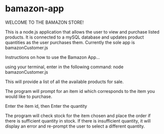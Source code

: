 # bamazon-app


WELCOME TO THE BAMAZON STORE!

This is a node.js application that allows the user to view and purchase listed
products.  It is connected to a mySQL database and updates product quantities
as the user purchases them. Currently the sole app is bamazonCustomer.js


Instructions on how to use the Bamazon App...

using your terminal, enter in the following command:
	node bamazonCustomer.js

This will provide a list of all the available products for sale. 

The program will prompt for an item id which corresponds 
to the item you would like to purchase.

Enter the item id, then Enter the quantity

The program will check stock for the item chosen and place the order if
there is sufficient quantity in stock.
If there is insufficient quantity, it will display an error and re-prompt
the user to select a different quantity. 